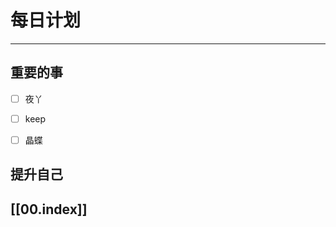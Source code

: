 
# 每日计划
---
## 重要的事

- [ ]    夜丫
- [ ]   keep
- [ ]  晶蝶



## 提升自己

  



## [[00.index]]










